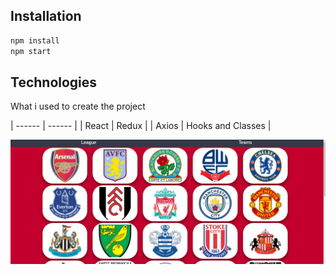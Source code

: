 ## Installation
```sh
npm install
npm start
```
## Technologies

What i used to create the project

| ------ | ------ |
| React | Redux |
| Axios | Hooks and Classes |



![screen](https://github.com/gonnagetapower/fb-task/raw/master/src/assets/Screenshots/TeamPage.png)
